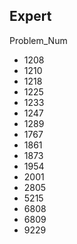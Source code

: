 ## Expert

Problem_Num
- 1208
- 1210
- 1218
- 1225
- 1233
- 1247
- 1289
- 1767
- 1861
- 1873
- 1954
- 2001
- 2805
- 5215
- 6808
- 6809
- 9229
